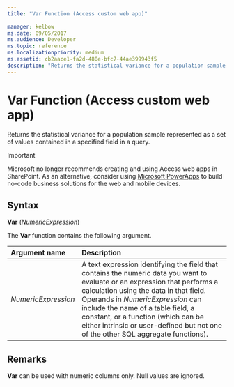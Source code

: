 ```yaml
---
title: "Var Function (Access custom web app)"
  
manager: kelbow
ms.date: 09/05/2017
ms.audience: Developer
ms.topic: reference  
ms.localizationpriority: medium
ms.assetid: cb2aace1-fa2d-480e-bfc7-44ae399943f5
description: "Returns the statistical variance for a population sample represented as a set of values contained in a specified field in a query."
---
```


# Var Function (Access custom web app)

Returns the statistical variance for a population sample represented as a set of values contained in a specified field in a query.
  
> [!IMPORTANT]
> Microsoft no longer recommends creating and using Access web apps in SharePoint. As an alternative, consider using [Microsoft PowerApps](https://powerapps.microsoft.com/) to build no-code business solutions for the web and mobile devices.
  
## Syntax

 **Var** (*NumericExpression*)
  
The **Var** function contains the following argument.
  
|**Argument name**|**Description**|
|:-----|:-----|
| *NumericExpression*  <br/> |A text expression identifying the field that contains the numeric data you want to evaluate or an expression that performs a calculation using the data in that field. Operands in *NumericExpression* can include the name of a table field, a constant, or a function (which can be either intrinsic or user-defined but not one of the other SQL aggregate functions). |

## Remarks

 **Var** can be used with numeric columns only. Null values are ignored. 